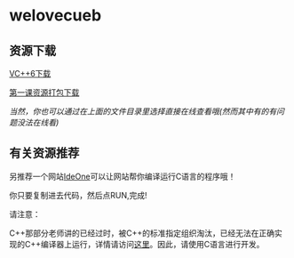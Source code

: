 # welovecueb

## 资源下载

[VC++6下载](https://dn-b6q59vv.qbox.me/vc6_cn_full.exe)

[第一课资源打包下载](https://dn-b6q59vv.qbox.me/rc.7z)

*当然，你也可以通过在上面的文件目录里选择直接在线查看哦(然而其中有的有问题没法在线看)*

## 有关资源推荐

另推荐一个网站[IdeOne](http://ideone.com/)可以让网站帮你编译运行C语言的程序哦！

你只要复制进去代码，然后点RUN,完成!

请注意：

C++那部分老师讲的已经过时，被C++的标准指定组织淘汰，已经无法在正确实现的C++编译器上运行，详情请访问[这里](http://stackoverflow.com/questions/13049978/fatal-error-iostream-h-no-such-file-or-directory)。因此，请使用C语言进行开发。